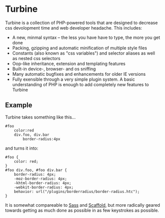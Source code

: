 Turbine
=======

Turbine is a collection of PHP-powered tools that are designed to decrease css devolopment time and web developer headache. This includes:

  - A new, minmal syntax – the less you have have to type, the more you get done
  - Packing, gzipping and automatic minification of multiple style files
  - Constants (also known as "css variables") and selector aliases as well as nested css selectors
  - Oop-like inheritance, extension and templating features
  - Built-in device-, browser- and os sniffing
  - Many automatic bugfixes and enhancements for older IE versions
  - Fully exensible through a very simple plugin system. A basic understanding of PHP is enough to add completely new features to Turbine

Example
-------

Turbine takes something like this...


    #foo
        color:red
        div.foo, div.bar
            border-radius:4px

and turns it into:

    #foo {
        color: red;
    }
    #foo div.foo, #foo div.bar {
        border-radius: 4px;
        -moz-border-radius: 4px;
        -khtml-border-radius: 4px;
        -webkit-border-radius: 4px;
        behavior: url("/plugins/borderradius/border-radius.htc");
    }

It is somewhat compareable to [Sass][1] and [Scaffold][2], but more radically geared towards getting as much done as possible in as few keystrokes as possible.

  [1]: http://sass-lang.com/
  [2]: http://github.com/anthonyshort/csscaffold
